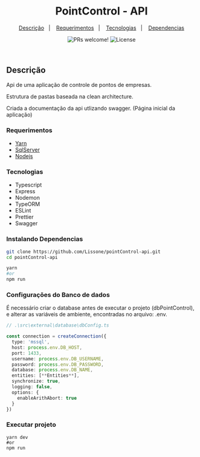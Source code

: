 <h1 align="center">
  PointControl - API
</h1>

<p align="center">
  <a href="#descrição">Descrição</a>&nbsp;&nbsp;&nbsp;|&nbsp;&nbsp;&nbsp;
  <a href="#requerimentos">Requerimentos</a>&nbsp;&nbsp;&nbsp;|&nbsp;&nbsp;&nbsp;
  <a href="#tecnologias">Tecnologias</a>&nbsp;&nbsp;&nbsp;|&nbsp;&nbsp;&nbsp;
  <a href="#instalando">Dependencias</a>
</p>

<p align="center">
 <img src="https://img.shields.io/static/v1?label=PRs&message=welcome&color=49AA26&labelColor=000000" alt="PRs welcome!" />

  <img alt="License" src="https://img.shields.io/static/v1?label=license&message=MIT&color=49AA26&labelColor=000000">
</p>

<br>

## Descrição
Api de uma aplicação de controle de pontos de empresas.

Estrutura de pastas baseada na clean architecture.

Criada a documentação da api utlizando swagger. (Página inicial da aplicação)

### Requerimentos

* [Yarn](https://yarnpkg.com/)
* [SqlServer](https://www.microsoft.com/pt-br/sql-server/sql-server-downloads)
* [Nodejs](https://nodejs.org/en/)

### Tecnologias

* Typescript
* Express
* Nodemon
* TypeORM
* ESLint
* Prettier
* Swagger

### Instalando Dependencias

```bash
git clone https://github.com/Lissone/pointControl-api.git
cd pointControl-api

yarn
#or
npm run
```

### Configurações do Banco de dados

É necessário criar o database antes de executar o projeto (dbPointControl), e alterar as variáveis de ambiente, encontradas no arquivo: .env.

```typescript
// .\src\external\database\dbConfig.ts

const connection = createConnection({
  type: 'mssql',
  host: process.env.DB_HOST,
  port: 1433,
  username: process.env.DB_USERNAME,
  password: process.env.DB_PASSWORD,
  database: process.env.DB_NAME,
  entities: [**Entities**],
  synchronize: true,
  logging: false,
  options: {
    enableArithAbort: true
  }
})
```

### Executar projeto

```
yarn dev
#or
npm run
```
